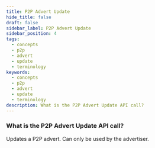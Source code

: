```yaml
---
title: P2P Advert Update
hide_title: false
draft: false
sidebar_label: P2P Advert Update
sidebar_position: 4
tags:
  - concepts
  - p2p
  - advert
  - update
  - terminology
keywords:
  - concepts
  - p2p
  - advert
  - update
  - terminology
description: What is the P2P Advert Update API call?
---
```


### What is the P2P Advert Update API call?

Updates a P2P advert. Can only be used by the advertiser.
